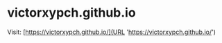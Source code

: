 # victorxypch.github.io

Visit:
[https://victorxypch.github.io/](URL 'https://victorxypch.github.io/')
